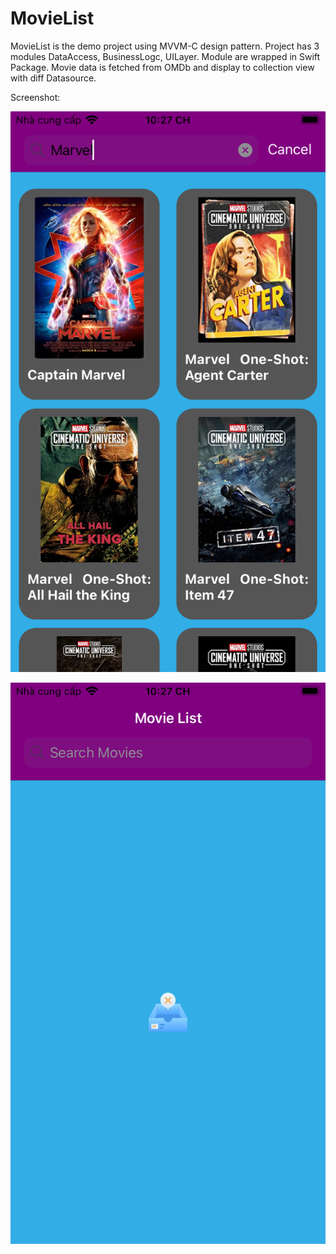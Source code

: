 # MovieList

MovieList is the demo project using MVVM-C design pattern. Project has 3 modules DataAccess, BusinessLogc, UILayer. Module are wrapped in Swift Package. Movie data is fetched from OMDb and display to collection view with diff Datasource.

Screenshot:

![Empty screen](/Screenshot/movieList1.png)

![Result screen](/Screenshot/movieList2.png)
